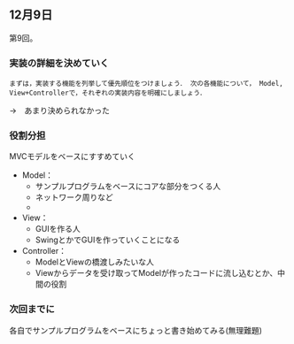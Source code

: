 ## 12月9日
第9回。

### 実装の詳細を決めていく

```
まずは，実装する機能を列挙して優先順位をつけましょう． 次の各機能について， Model, View+Controllerで，それぞれの実装内容を明確にしましょう． 
```

→　あまり決められなかった

### 役割分担
MVCモデルをベースにすすめていく

- Model：
    - サンプルプログラムをベースにコアな部分をつくる人
    - ネットワーク周りなど
    - 
- View：
    - GUIを作る人
    - SwingとかでGUIを作っていくことになる
- Controller：
    - ModelとViewの橋渡しみたいな人
    - Viewからデータを受け取ってModelが作ったコードに流し込むとか、中間の役割

### 次回までに
各自でサンプルプログラムをベースにちょっと書き始めてみる(無理難題)